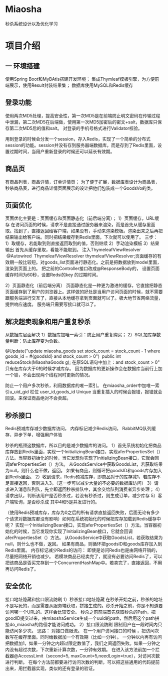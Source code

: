 # Miaosha
秒杀系统设计以及优化学习
# 项目介绍
## 一 环境搭建
使用Spring Boot和MyBAtis搭建开发环境；
集成Thymleaf模板引擎，为方便前端展示，使用Result封装结果集；
数据库使用MySQL和Redis缓存

## 登录功能
使用两次MD5处理，提高安全性，第一次MD5是在前端防止明文密码在传输过程中泄漏，第二次MD5在后端做，使用第一次MD5加密后的密文+salt，数据库只保存第二次MD5后的值和salt。
对登录的手机号格式进行Validator校验。

用到登录的时候会分发一个session，存入Redis，实现了一个简单的分布式session的功能。session并没有存到服务器端数据库，而是存到了Redis里面，设置过期时间，当用户重新登录的时候还可以延长有效期。
## 商品页
有商品列表，商品详情，订单详情页；
为了便于扩展，数据库表设计为商品表，秒杀商品表，进行商品详情页面展示的设计把他们包装成一个GoodsVo的类。
## 页面优化
页面优化主要是：页面缓存和页面静态化（前后端分离）；
1）页面缓存，URL缓存
在访问页面的时候，请求不是直接通过服务器来渲染，而是首先从缓存里面取。找到了，直接返回给客户端，如果没有，手动来渲染模板。渲染出来之后再把结果输出给客户端。同时把结果缓存到Redis里面，下次就可以使用了。
三步：
1）取缓存，若能取到则直接返回取到的值，否则继续
2）手动渲染模板
3）结果输出
首先从缓存里取，看能不能取到。
注入ThymeleafViewResolver
 @Autowired
 ThymeleafViewResolver thymeleafViewResolver;页面缓存的有效期一般比较短。对goods_list页面进行静态化。之前是把数据放到model里面，渲染到页面上的。
把之前的Controller接口改成@ResponseBody的，
设置页面缓存时间为60秒，设置Redsi的key 的过期时间。

2）页面静态化（前后端分离）
页面静态化是一种更为激进的缓存，它直接把静态页面缓存到了用户的浏览器上。这样做的好处是当用户访问页面的时候，就不需要跟服务端进行交互了，直接从本地缓存拿到页面就可以了。极大地节省网络流量，提供响应速度。
服务端只需要写接口就可以了。
## 解决超卖现象和用户重复秒杀
从数据库层面解决
1）数据库加唯一索引：防止用户重复购买；
2）SQL加库存数量判断：防止库存变为负数。

@Update("update miaosha_goods set stock_count = stock_count - 1 where goods_id = #{goodsId} and stock_count > 0")
 public int reduceStock(MiaoshaGoods g);
在原SQL语句中加上：and stock_count > 0"
只有在库存大于0的时候才减库存。
因为数据库的更新操作会在数据库当前行上加一个锁，不会出现两个线程同时更新的情况。

防止一个用户多次秒杀，利用数据库的唯一索引。
在miaosha_order中加唯一索引u_uid_gid 栏位 user_id,goods_id Unique
当重复插入的时候会报错，报错就会回滚。来保证商品绝对不会卖超。
## 秒杀接口
Redis预减库存减少数据库访问，
内存标记减少Redis访问，
RabbitMQ队列缓存，异步下单，增强用户体验

秒杀的瓶颈这数据库，所以目的是减少数据库的访问。
1）首先系统初始化把商品库存放到Redis里面，实现一个InitializingBean接口，实现aferPropertiesSet（）方法。当容器初始化的时候，当它发现你实现了InitializingBean接口，它就会回调aferPropertiesSet（）方法。
从GoodsService中获取GoodsList，若获取结果为null，则什么也不做，返回。
如果有商品，则循环把goodsID和goods库存加入到Redis里面。
2）收到请求，Redis预减库存，即商品对于的库存减1，若库存不足直接返回，否则进入3。（这一步可以减少大量的不必要的数据库访问）
3）请求进入消息队列队，先立即返回秒杀排队中，其余交给队列消费者异步处理；
4）请求出队，判断该用户是否秒杀过，若没有秒杀过，则生成订单，减少库存
5）客户端轮询，是否秒杀成
其中4和5是并发进行的。

（使用Redis预减库存，库存为0之后的所有请求直接返回失败，后面无论有多少个请求对数据库都没有影响）如何在系统初始化的时候把库存加载到Redis缓存中呢？
实现一个InitializingBean接口，实现aferPropertiesSet（）方法。当容器初始化的时候，当它发现你实现了InitializingBean接口，它就会回调aferPropertiesSet（）方法。
从GoodsService中获取GoodsList，若获取结果为null，则什么也不做，返回。
如果有商品，则循环把goodsID和goods库存加入到Redis里面。
内存标记减少Redis的访问：
即使是访问Redis也是由网络开销的，尽量把网络开销也减少。
若模块商品已经卖完了，就没有必要访问Redis了，可以把该商品是否买完存到一个ConcurrentHashMap中。若卖完了，直接返回，不用再访问Redis了。
## 安全优化
接口地址隐藏和接口限流防刷
1）秒杀接口地址隐藏
在秒杀开始之前，秒杀的地址不是写死的，而是需要从服务端获取，拼接生成的。秒杀开始之前，你是不知道要访问哪一个URL的。这样会比较安全。
秒杀之前前端首先获取秒杀的Path，把goodID提交过来，由miaoshaService生成一个uuid的path，然后用这个path拼接do_miaosha的路径才能访问成功。
2）接口限流防刷
限制用户在一段时间内只能访问多少次。
思路：
对接口做限流。
在一个用户访问接口的时候 ，把访问次数写在缓存里面。同时给数据加一个有效期（比如一分钟）。
一分钟以内再有访问把数据加1，如果一分钟之内超过限定数值了，我们之间返回失败。如果一分钟之内没有超过次数，下次重新计算次数，一分钟有效期。
在进入该方法前加一个拦截器@AccessLimit（second=5, maxCount=5,needLogin=true），对访问次数进行判断。
在每个方法前都要进行访问次数的判断，可以把这些通用的代码提前出来，用拦截器实现，类似的还有登录的验证。
